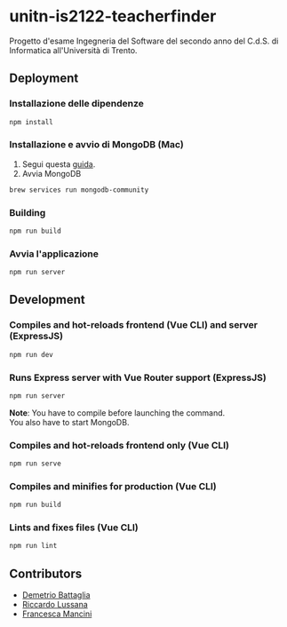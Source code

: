 # unitn-is2122-teacherfinder
Progetto d'esame Ingegneria del Software del secondo anno del C.d.S. di Informatica all'Università di Trento.

## Deployment

### Installazione delle dipendenze

```bash
npm install
```

### Installazione e avvio di MongoDB (Mac)

1. Segui questa [guida](https://attacomsian.com/blog/install-mongodb-macos).
2. Avvia MongoDB
  ```bash
  brew services run mongodb-community
  ```

### Building

```bash
npm run build
```

### Avvia l'applicazione

```bash
npm run server
```

## Development

### Compiles and hot-reloads frontend (Vue CLI) and server (ExpressJS)

```bash
npm run dev
```

### Runs Express server with Vue Router support (ExpressJS)

```bash
npm run server
```

  **Note**: You have to compile before launching the command.  
  You also have to start MongoDB.  
  

### Compiles and hot-reloads frontend only (Vue CLI)

```bash
npm run serve
```

### Compiles and minifies for production (Vue CLI)

```bash
npm run build
```

### Lints and fixes files (Vue CLI)
```bash
npm run lint
```
## Contributors
* [Demetrio Battaglia](https://www.github.com/deme3)
* [Riccardo Lussana](https://www.github.com/riklus)
* [Francesca Mancini](https://www.github.com/framcesca)
